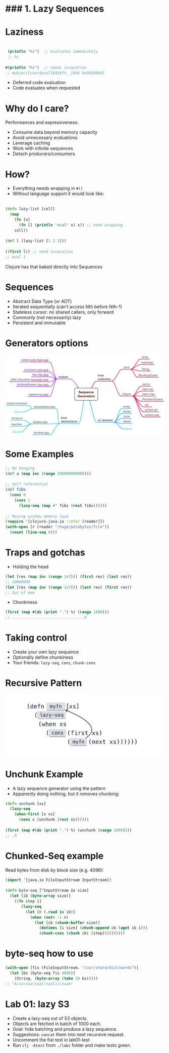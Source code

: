 # ### 1. Lazy Sequences

# Laziness

```clojure

 (println "hi")  ;; evaluates immediately
 ;; hi

#(println "hi")  ;; needs invocation
;; #object[user$eval1843$fn__1844 0x9036860]

```
* Deferred code evaluation
* Code evaluates when requested

# Why do I care?

Performances and expressiveness:

* Consume data beyond memory capacity
* Avoid unnecessary evaluations
* Leverage caching
* Work with infinite sequences
* Detach producers/consumers

# How?

* Everything needs wrapping in `#()`
* Without language support it would look like:

```clojure

(defn lazy-list [coll]
  (map
    (fn [x]
      (fn [] (println "eval" x) x)) ;; need wrapping
    coll))

(def l (lazy-list [1 2 3]))

((first l)) ;; need invocation
;; eval 1
```

Clojure has that baked directly into Sequences

# Sequences

* Abstract Data Type (or ADT)
* Iterated sequentially (can't access Nth before Nth-1)
* Stateless cursor: no shared callers, only forward
* Commonly (not necessarily) lazy
* Persistent and immutable

# Generators options

![](images/01-sequence-generators.png)

# Some Examples

```clojure
;; No hanging
(def a (map inc (range 100000000000)))

;; Self referential
(def fibs
  (cons 0
    (cons 1
      (lazy-seq (map +' fibs (rest fibs))))))

;; Moving window memory load
(require '[clojure.java.io :refer [reader]])
(with-open [r (reader "/huge/petabytes/file")]
  (count (line-seq r)))
```

# Traps and gotchas

* Holding the head

```clojure
(let [res (map inc (range 1e7))] (first res) (last res))
;; 10000000
(let [res (map inc (range 1e7))] (last res) (first res))
;; Out of mem
```

* Chunkiness

```clojure
(first (map #(do (print ".") %) (range 1000)))
;; ................................0
```

# Taking control

* Create your own lazy sequence
* Optionally define chunkiness
* Your friends: `lazy-seq`, `cons`, `chunk-cons`

# Recursive Pattern

![](images/01-lazy-seq-pattern-diagram.png)

# Unchunk Example

* A lazy sequence generator using the pattern
* Apparently doing nothing, but it removes chunking:

```clojure
(defn unchunk [xs]
  (lazy-seq
    (when-first [x xs]
      (cons x (unchunk (rest xs))))))

(first (map #(do (print ".") %) (unchunk (range 1000))))
;; .0
```

# Chunked-Seq example

Read bytes from disk by block size (e.g. 4096):

```clojure
(import '[java.io FileInputStream InputStream])

(defn byte-seq [^InputStream is size]
  (let [ib (byte-array size)]
    ((fn step []
       (lazy-seq
         (let [n (.read is ib)]
           (when (not= -1 n)
             (let [cb (chunk-buffer size)]
               (dotimes [i size] (chunk-append cb (aget ib i)))
               (chunk-cons (chunk cb) (step))))))))))
```

# byte-seq how to use

```clojure
(with-open [fis (FileInputStream. "/usr/share/dict/words")]
  (let [bs (byte-seq fis 4096)]
    (String. (byte-array (take 20 bs)))))
;; "A\na\naa\naal\naalii\naam"
```

# Lab 01: lazy S3

* Create a lazy-seq out of S3 objects.
* Objects are fetched in batch of 1000 each.
* Goal: hide batching and produce a lazy sequence.
* Suggestions: `concat` them into next recursive request.
* Uncomment the fist test in lab01-test
* Run `clj -Atest` from `./labs` folder and make tests green.
